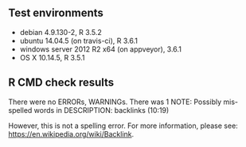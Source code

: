## Test environments
* debian 4.9.130-2, R 3.5.2
* ubuntu 14.04.5 (on travis-ci), R 3.6.1
* windows server 2012 R2 x64 (on appveyor), 3.6.1
* OS X 10.14.5, R 3.5.1

## R CMD check results
There were no ERRORs, WARNINGs. There was 1 NOTE:
   Possibly mis-spelled words in DESCRIPTION:
       backlinks (10:19)

However, this is not a spelling error. For more information, 
please see: <https://en.wikipedia.org/wiki/Backlink>.
